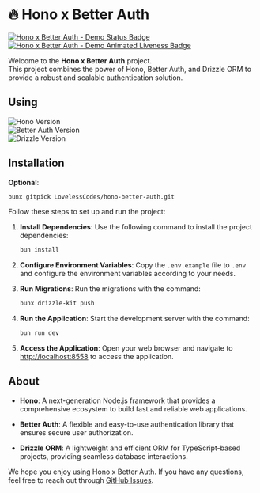 # 🔥 Hono x Better Auth
[![Hono x Better Auth - Demo Status Badge](https://kener.less.cx/badge/Hono_Project/status?labelColor=&color=&style=for-the-badge&label=Hono%20x%20Better%20Auth%20-%20Demo) ![Hono x Better Auth - Demo Animated Liveness Badge](https://kener.less.cx/badge/Hono_Project/dot?animate=ping)](https://hono.less.cx)

Welcome to the **Hono x Better Auth** project.   
This project combines the power of Hono, Better Auth, and Drizzle ORM to provide a robust and scalable authentication solution.

## Using
![Hono Version](https://img.shields.io/badge/dynamic/json?url=https%3A%2F%2Fgithub.com%2FLovelessCodes%2Fhono-better-auth%2Fraw%2Fmaster%2Fpackage.json&query=%24.dependencies.hono&style=for-the-badge&logo=hono&label=hono&color=E36002)    
![Better Auth Version](https://img.shields.io/badge/dynamic/json?url=https%3A%2F%2Fgithub.com%2FLovelessCodes%2Fhono-better-auth%2Fraw%2Fmaster%2Fpackage.json&query=%24.dependencies.better-auth&style=for-the-badge&logo=data:image/svg+xml;base64,PHN2ZyB3aWR0aD0nNjAnIGhlaWdodD0nNDUnIHZpZXdCb3g9JzAgMCA2MCA0NScgY2xhc3M9J3ctNSBoLTUnIHhtbG5zPSdodHRwOi8vd3d3LnczLm9yZy8yMDAwL3N2Zyc+PHBhdGggZmlsbC1ydWxlPSdldmVub2RkJyBjbGlwLXJ1bGU9J2V2ZW5vZGQnIGQ9J00wIDBIMTVWMTVIMzBWMzBIMTVWNDVIMFYzMFYxNVYwWk00NSAzMFYxNUgzMFYwSDQ1SDYwVjE1VjMwVjQ1SDQ1SDMwVjMwSDQ1WicgZmlsbD0nd2hpdGUnPjwvcGF0aD48L3N2Zz4=&label=better-auth&color=2B2D3E)   
![Drizzle Version](https://img.shields.io/badge/dynamic/json?url=https%3A%2F%2Fgithub.com%2FLovelessCodes%2Fhono-better-auth%2Fraw%2Fmaster%2Fpackage.json&query=%24.dependencies.drizzle-orm&style=for-the-badge&logo=drizzle&label=drizzle&color=C5F74F)

## Installation

**Optional**: 
```sh
bunx gitpick LovelessCodes/hono-better-auth.git
```

Follow these steps to set up and run the project:

1. **Install Dependencies**:
    Use the following command to install the project dependencies:

    ```sh
    bun install
    ```

2. **Configure Environment Variables**:
    Copy the `.env.example` file to `.env` and configure the environment variables according to your needs.

3. **Run Migrations**:
    Run the migrations with the command:

    ```sh
    bunx drizzle-kit push
    ```

4. **Run the Application**:
    Start the development server with the command:

    ```sh
    bun run dev
    ```

5. **Access the Application**:
    Open your web browser and navigate to [http://localhost:8558](http://localhost:8558) to access the application.

## About

- **Hono**: A next-generation Node.js framework that provides a comprehensive ecosystem to build fast and reliable web applications.
  
- **Better Auth**: A flexible and easy-to-use authentication library that ensures secure user authorization.

- **Drizzle ORM**: A lightweight and efficient ORM for TypeScript-based projects, providing seamless database interactions.

We hope you enjoy using Hono x Better Auth. If you have any questions, feel free to reach out through [GitHub Issues](https://github.com/LovelessCodes/hono-better-auth/issues).